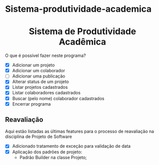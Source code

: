 # Sistema-produtividade-academica
<h1 align="center">Sistema de Produtividade Acadêmica</h1>

O que é possível fazer neste programa?
- [x] Adicionar um projeto 
- [x] Adicionar um colaborador
- [ ] Adicionar uma publicação
- [x] Alterar status de um projeto
- [x] Listar projetos cadastrados
- [x] Listar colaboradores cadastrados
- [x] Buscar (pelo nome) colaborador cadastrados
- [x] Encerrar programa

## Reavaliação
<p> Aqui estão listadas as últimas features para o processo de reavaliação na disciplina de Projeto de Software</p>

- [x] Adicionado tratamento de exceção para validação de data
- [x] Aplicação dos padrões de projeto:
   - Padrão Builder na classe Projeto;


